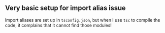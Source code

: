 ## Very basic setup for import alias issue

Import aliases are set up in `tsconfig.json`, but when I use `tsc` to compile the code, it complains that it cannot find those modules!
